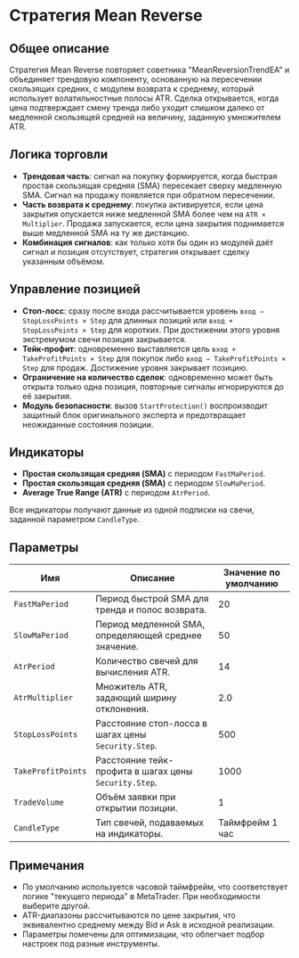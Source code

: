 # Стратегия Mean Reverse

## Общее описание
Стратегия Mean Reverse повторяет советника "MeanReversionTrendEA" и объединяет трендовую компоненту, основанную на пересечении скользящих средних, с модулем возврата к среднему, который использует волатильностные полосы ATR. Сделка открывается, когда цена подтверждает смену тренда либо уходит слишком далеко от медленной скользящей средней на величину, заданную умножителем ATR.

## Логика торговли
- **Трендовая часть**: сигнал на покупку формируется, когда быстрая простая скользящая средняя (SMA) пересекает сверху медленную SMA. Сигнал на продажу появляется при обратном пересечении.
- **Часть возврата к среднему**: покупка активируется, если цена закрытия опускается ниже медленной SMA более чем на `ATR × Multiplier`. Продажа запускается, если цена закрытия поднимается выше медленной SMA на ту же дистанцию.
- **Комбинация сигналов**: как только хотя бы один из модулей даёт сигнал и позиция отсутствует, стратегия открывает сделку указанным объёмом.

## Управление позицией
- **Стоп-лосс**: сразу после входа рассчитывается уровень `вход − StopLossPoints × Step` для длинных позиций или `вход + StopLossPoints × Step` для коротких. При достижении этого уровня экстремумом свечи позиция закрывается.
- **Тейк-профит**: одновременно выставляется цель `вход + TakeProfitPoints × Step` для покупок либо `вход − TakeProfitPoints × Step` для продаж. Достижение уровня закрывает позицию.
- **Ограничение на количество сделок**: одновременно может быть открыта только одна позиция, повторные сигналы игнорируются до её закрытия.
- **Модуль безопасности**: вызов `StartProtection()` воспроизводит защитный блок оригинального эксперта и предотвращает неожиданные состояния позиции.

## Индикаторы
- **Простая скользящая средняя (SMA)** с периодом `FastMaPeriod`.
- **Простая скользящая средняя (SMA)** с периодом `SlowMaPeriod`.
- **Average True Range (ATR)** с периодом `AtrPeriod`.

Все индикаторы получают данные из одной подписки на свечи, заданной параметром `CandleType`.

## Параметры
| Имя | Описание | Значение по умолчанию |
|-----|----------|------------------------|
| `FastMaPeriod` | Период быстрой SMA для тренда и полос возврата. | 20 |
| `SlowMaPeriod` | Период медленной SMA, определяющей среднее значение. | 50 |
| `AtrPeriod` | Количество свечей для вычисления ATR. | 14 |
| `AtrMultiplier` | Множитель ATR, задающий ширину отклонения. | 2.0 |
| `StopLossPoints` | Расстояние стоп-лосса в шагах цены `Security.Step`. | 500 |
| `TakeProfitPoints` | Расстояние тейк-профита в шагах цены `Security.Step`. | 1000 |
| `TradeVolume` | Объём заявки при открытии позиции. | 1 |
| `CandleType` | Тип свечей, подаваемых на индикаторы. | Таймфрейм 1 час |

## Примечания
- По умолчанию используется часовой таймфрейм, что соответствует логике "текущего периода" в MetaTrader. При необходимости выберите другой.
- ATR-диапазоны рассчитываются по цене закрытия, что эквивалентно среднему между Bid и Ask в исходной реализации.
- Параметры помечены для оптимизации, что облегчает подбор настроек под разные инструменты.
